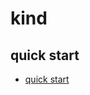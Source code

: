 # kind

## quick start

* [quick start](https://kind.sigs.k8s.io/docs/user/quick-start/#installing-with-a-package-manager)